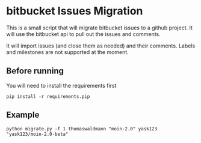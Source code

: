 # bitbucket Issues Migration

This is a small script that will migrate bitbucket issues to a github project.
It will use the bitbucket api to pull out the issues and comments.

It will import issues (and close them as needed) and their comments. Labels and
milestones are not supported at the moment.

## Before running

You will need to install the requirements first

    pip install -r requirements.pip

## Example
  ```python migrate.py -f 1 thomaswaldmann "moin-2.0" yask123 "yask123/moin-2.0-beta"```
